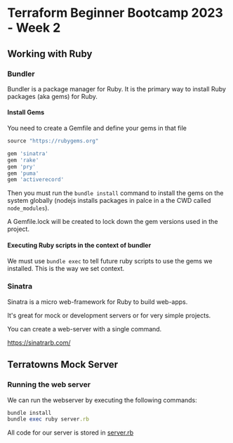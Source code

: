 # Terraform Beginner Bootcamp 2023 - Week 2

## Working with Ruby
### Bundler 

Bundler is a package manager for Ruby. It is the primary way to install Ruby packages (aka gems) for Ruby.

#### Install Gems
You need to create a Gemfile and define your gems in that file

```rb
source "https://rubygems.org"

gem 'sinatra'
gem 'rake'
gem 'pry'
gem 'puma'
gem 'activerecord'
```

Then you must run the `bundle install` command to install the gems on the system globally (nodejs installs packages in palce in a the CWD called `node_modules`).

A Gemfile.lock will be created to lock down the gem versions used in the project.

#### Executing Ruby scripts in the context of bundler

We must use `bundle exec` to tell future ruby scripts to use the gems we installed. This is the way we set context.

### Sinatra
Sinatra is a micro web-framework for Ruby to build web-apps.

It's great for mock or development servers or for very simple projects.

You can create a web-server with a single command.

https://sinatrarb.com/

## Terratowns Mock Server 

### Running the web server 
We can run the webserver by executing the following commands:
```rb
bundle install
bundle exec ruby server.rb 
```

All code for our server is stored in [server.rb](../terratowns_mock_server/server.rb)
